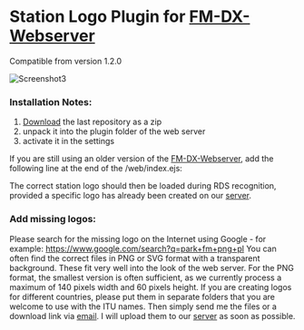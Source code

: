 # Station Logo Plugin for [FM-DX-Webserver](https://github.com/NoobishSVK/fm-dx-webserver)

Compatible from version 1.2.0

![Screenshot3](https://github.com/Highpoint2000/webserver-station-logos/assets/168109804/c66bab09-045e-47d3-a719-9e269bb48a4a)

### Installation Notes:

1. [Download](https://github.com/Highpoint2000/webserver-station-logos/releases) the last repository as a zip
2. unpack it into the plugin folder of the web server
3. activate it in the settings

If you are still using an older version of the [FM-DX-Webserver](https://github.com/NoobishSVK/fm-dx-webserver), add the following line at the end of the /web/index.ejs: <script src="https://tef.noobish.eu/logos/scripts/js/updateStationLogo.js"></script>

The correct station logo should then be loaded during RDS recognition, provided a specific logo has already been created on our [server](https://tef.noobish.eu/logos/). 

### Add missing logos:

Please search for the missing logo on the Internet using Google - for example: https://www.google.com/search?q=park+fm+png+pl You can often find the correct files in PNG or SVG format with a transparent background. These fit very well into the look of the web server. For the PNG format, the smallest version is often sufficient, as we currently process a maximum of 140 pixels width and 60 pixels height. If you are creating logos for different countries, please put them in separate folders that you are welcome to use with the ITU names. Then simply send me the files or a download link via [email](mailto:highpoint2000@googlemail.com). I will upload them to our [server](https://tef.noobish.eu/logos/) as soon as possible.
